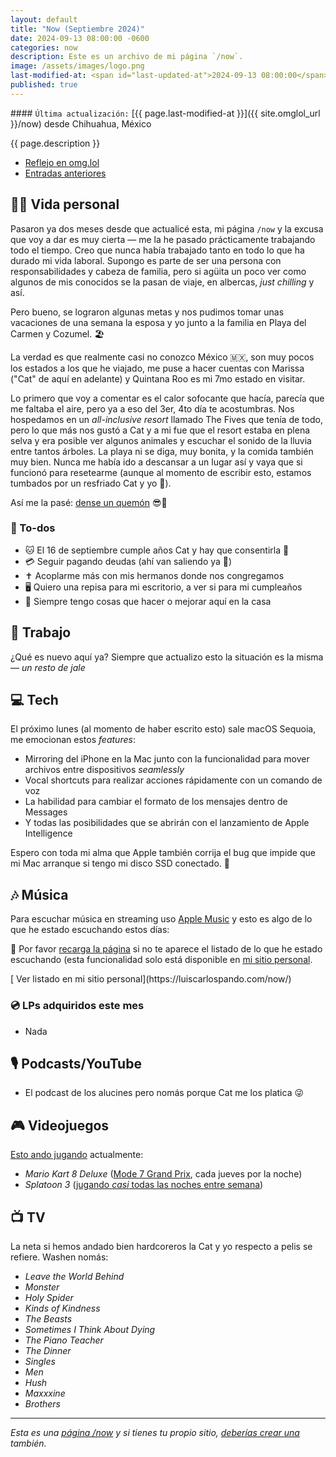 ```yaml
---
layout: default
title: "Now (Septiembre 2024)"
date: 2024-09-13 08:00:00 -0600
categories: now
description: Este es un archivo de mi página `/now`.
image: /assets/images/logo.png
last-modified-at: <span id="last-updated-at">2024-09-13 08:00:00</span>
published: true
---
```


<div class="card last-updated my-3 text-center">
<div class="card-body rounded">
#### <code>Última actualización:</code> [{{ page.last-modified-at }}]({{ site.omglol_url }}/now) desde Chihuahua, México
</div>
</div>

<p class="text-center">{{ page.description }}</p>

<div class="text-center">
<ul class="list-inline">
<li class="list-inline-item">
<a class="btn btn-primary btn-sm" href="{{ site.omglol_url }}/now">
<i class="fa-solid fa-heart"></i> Reflejo en omg.lol
</a>
</li>
<li class="list-inline-item">
<a class="btn btn-primary btn-sm" href="{{ site.url }}/category/now/">
<i class="fa-solid fa-list-ul"></i> Entradas anteriores
</a>
</li>
</ul>
</div>

## 👦🏻 Vida personal
Pasaron ya dos meses desde que actualicé esta, mi página `/now` y la excusa que voy a dar es muy cierta ― me la he pasado prácticamente trabajando todo el tiempo. Creo que nunca había trabajado tanto en todo lo que ha durado mi vida laboral. Supongo es parte de ser una persona con responsabilidades y cabeza de familia, pero si agüita un poco ver como algunos de mis conocidos se la pasan de viaje, en albercas, *just chilling* y así.

Pero bueno, se lograron algunas metas y nos pudimos tomar unas vacaciones de una semana la esposa y yo junto a la familia en Playa del Carmen y Cozumel. 🏖️

La verdad es que realmente casi no conozco México 🇲🇽, son muy pocos los estados a los que he viajado, me puse a hacer cuentas con Marissa ("Cat" de aquí en adelante) y Quintana Roo es mi 7mo estado en visitar.

Lo primero que voy a comentar es el calor sofocante que hacía, parecía que me faltaba el aire, pero ya a eso del 3er, 4to día te acostumbras. Nos hospedamos en un *all-inclusive resort* llamado The Fives que tenía de todo, pero lo que más nos gustó a Cat y a mi fue que el resort estaba en plena selva y era posible ver algunos animales y escuchar el sonido de la lluvia entre tantos árboles. La playa ni se diga, muy bonita, y la comida también muy bien. Nunca me había ido a descansar a un lugar así y vaya que si funcionó para resetearme (aunque al momento de escribir esto, estamos tumbados por un resfriado Cat y yo 🤧).

Así me la pasé: [dense un quemón](https://cdn.some.pics/mijo/66e4a2577585a.jpg) 😎🌴

### 📝 To-dos
- 🐱 El 16 de septiembre cumple años Cat y hay que consentirla 🎂
- 💳 Seguir pagando deudas (ahí van saliendo ya 🙏)
- ✝️ Acoplarme más con mis hermanos donde nos congregamos
- 🖥️ Quiero una repisa para mi escritorio, a ver si para mi cumpleaños
- 🏡 Siempre tengo cosas que hacer o mejorar aquí en la casa

## 💼 Trabajo
¿Qué es nuevo aquí ya? Siempre que actualizo esto la situación es la misma ― *un resto de jale*

## 💻 Tech
El próximo lunes (al momento de haber escrito esto) sale macOS Sequoia, me emocionan estos *features*:

- Mirroring del iPhone en la Mac junto con la funcionalidad para mover archivos entre dispositivos *seamlessly*
- Vocal shortcuts para realizar acciones rápidamente con un comando de voz
- La habilidad para cambiar el formato de los mensajes dentro de Messages
- Y todas las posibilidades que se abrirán con el lanzamiento de Apple Intelligence

Espero con toda mi alma que Apple también corrija el bug que impide que mi Mac arranque si tengo mi disco SSD conectado. 🤞

## 🎶 Música
Para escuchar música en streaming uso [Apple Music](https://music.apple.com/profile/luiscarlospando) y esto es algo de lo que he estado escuchando estos días:

<ul id="lastfm-top-artists"></ul>

🔄 Por favor <a href="javascript:void(0)" onclick="location.reload(); return false;">recarga la página</a> si no te aparece el listado de lo que he estado escuchando (esta funcionalidad solo está disponible en [mi sitio personal](https://luiscarlospando.com/now/).

<span class="omg-lol-now-page-element">
[<i class="fa-solid fa-up-right-from-square"></i> Ver listado en mi sitio personal](https://luiscarlospando.com/now/)
</span>

### 💿 LPs adquiridos este mes
- Nada

## 🎙 Podcasts/YouTube
- El podcast de los alucines pero nomás porque Cat me los platica 😜

## 🎮 Videojuegos
[Esto ando jugando](https://luiscarlospando.com/games) actualmente:

- *Mario Kart 8 Deluxe* ([Mode 7 Grand Prix](https://luiscarlospando.com/games/mario-kart/), cada jueves por la noche)
- *Splatoon 3* ([jugando *casi* todas las noches entre semana](https://luiscarlospando.com/games/splatoon/))

## 📺 TV
La neta si hemos andado bien hardcoreros la Cat y yo respecto a pelis se refiere. Washen nomás:
- *Leave the World Behind*
- *Monster*
- *Holy Spider*
- *Kinds of Kindness*
- *The Beasts*
- *Sometimes I Think About Dying*
- *The Piano Teacher*
- *The Dinner*
- *Singles*
- *Men*
- *Hush*
- *Maxxxine*
- *Brothers*

---

*Esta es una [página /now](https://nownownow.com/about) y si tienes tu propio sitio, [deberías crear una](https://nownownow.com/about) también.*
